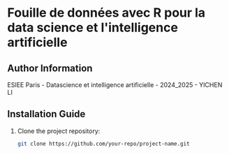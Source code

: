 # Fouille de données avec R pour la data science et l'intelligence artificielle

## Author Information
ESIEE Paris - Datascience et intelligence artificielle - 2024_2025 - YICHEN LI

## Installation Guide

1. Clone the project repository:
   ```bash
   git clone https://github.com/your-repo/project-name.git
   ```



